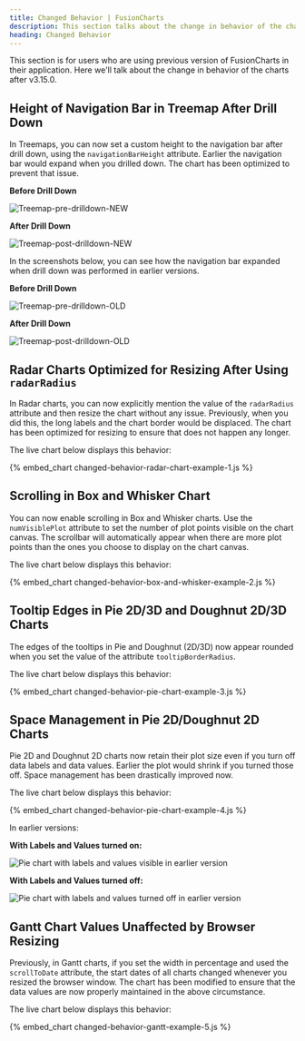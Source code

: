 ```yaml
---
title: Changed Behavior | FusionCharts
description: This section talks about the change in behavior of the charts with the latest released version.
heading: Changed Behavior
---
```


This section is for users who are using previous version of FusionCharts in their application. Here we'll talk about the change in behavior of the charts after v3.15.0.

## Height of Navigation Bar in Treemap After Drill Down

In Treemaps, you can now set a custom height to the navigation bar after drill down, using the `navigationBarHeight` attribute. Earlier the navigation bar would expand when you drilled down. The chart has been optimized to prevent that issue.

**Before Drill Down**

![Treemap-pre-drilldown-NEW](/images/Treemap-pre-drilldown-NEW.png)

**After Drill Down**

![Treemap-post-drilldown-NEW](/images/Treemap-post-drilldown-NEW.png)

In the screenshots below, you can see how the navigation bar expanded when drill down was performed in earlier versions.

**Before Drill Down**

![Treemap-pre-drilldown-OLD](/images/Treemap-pre-drilldown-OLD.png)

**After Drill Down**

![Treemap-post-drilldown-OLD](/images/Treemap-post-drilldown-OLD.png)

## Radar Charts Optimized for Resizing After Using `radarRadius`

In Radar charts, you can now explicitly mention the value of the `radarRadius` attribute and then resize the chart without any issue. Previously, when you did this, the long labels and the chart border would be displaced. The chart has been optimized for resizing to ensure that does not happen any longer.

The live chart below displays this behavior:

{% embed_chart changed-behavior-radar-chart-example-1.js %}

## Scrolling in Box and Whisker Chart

You can now enable scrolling in Box and Whisker charts. Use the `numVisiblePlot` attribute to set the number of plot points visible on the chart canvas. The scrollbar will automatically appear when there are more plot points than the ones you choose to display on the chart canvas.

The live chart below displays this behavior:

{% embed_chart changed-behavior-box-and-whisker-example-2.js %}

## Tooltip Edges in Pie 2D/3D and Doughnut 2D/3D Charts

The edges of the tooltips in Pie and Doughnut (2D/3D) now appear rounded when you set the value of the attribute `tooltipBorderRadius`.

The live chart below displays this behavior:

{% embed_chart changed-behavior-pie-chart-example-3.js %}

## Space Management in Pie 2D/Doughnut 2D Charts

Pie 2D and Doughnut 2D charts now retain their plot size even if you turn off data labels and data values. Earlier the plot would shrink if you turned those off. Space management has been drastically improved now.

The live chart below displays this behavior:

{% embed_chart changed-behavior-pie-chart-example-4.js %}

In earlier versions:

**With Labels and Values turned on:**

![Pie chart with labels and values visible in earlier version](/images/Pie2D-Label-Value-On.png")

**With Labels and Values turned off:**

![Pie chart with labels and values turned off in earlier version](/images/Pie2D-Label-Value-Off.png")

## Gantt Chart Values Unaffected by Browser Resizing

Previously, in Gantt charts, if you set the width in percentage and used the `scrollToDate` attribute, the start dates of all charts changed whenever you resized the browser window. The chart has been modified to ensure that the data values are now properly maintained in the above circumstance.

The live chart below displays this behavior:

{% embed_chart changed-behavior-gantt-example-5.js %}
